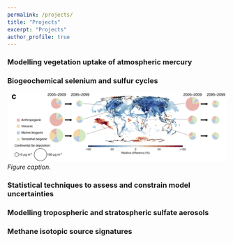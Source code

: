 ```yaml
---
permalink: /projects/
title: "Projects"
excerpt: "Projects"
author_profile: true
---
```

### Modelling vegetation uptake of atmospheric mercury

### Biogeochemical selenium and sulfur cycles

![Alt-text](/images/img_Se_dep.png)
*Figure caption.*

### Statistical techniques to assess and constrain model uncertainties

### Modelling tropospheric and stratospheric sulfate aerosols

### Methane isotopic source signatures
